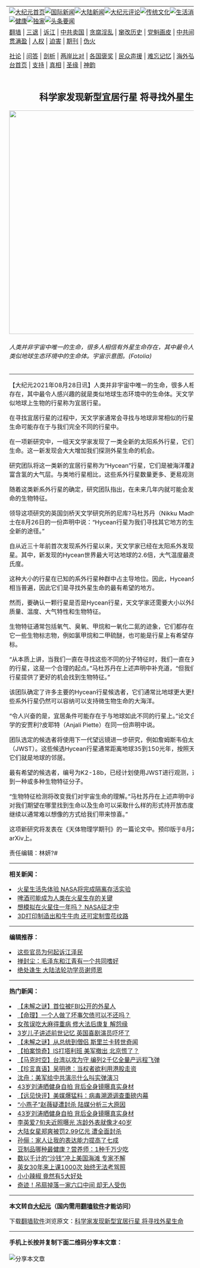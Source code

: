 <a name="1" id="1" target="_blank"></a><span id="1"></span>
<table align=center border="0"><tr><td colspan="2" VALIGN=TOP><a href="https://github.com/guczvx316/djy/blob/master/gb/nf1351518.md#1"><img src="https://raw.githubusercontent.com/guczvx316/www/master/t/djy/1.jpg" title="大纪元首页" alt="大纪元首页"></a><a href="https://github.com/guczvx316/djy/blob/master/gb/n24hr.md#1"><img src="https://raw.githubusercontent.com/guczvx316/www/master/t/djy/3.jpg" title="国际新闻" alt="国际新闻"></a><a href="https://github.com/guczvx316/djy/blob/master/gb/nsc413.md#1"><img src="https://raw.githubusercontent.com/guczvx316/www/master/t/djy/4.jpg" title="大陆新闻" alt="大陆新闻"></a><a href="https://github.com/guczvx316/djy/blob/master/gb/news392.md#1"><img src="https://raw.githubusercontent.com/guczvx316/www/master/t/djy/5.jpg" title="大纪元评论" alt="大纪元评论"></a><a href="https://github.com/guczvx316/djy/blob/master/gb/news2007.md#1"><img src="https://raw.githubusercontent.com/guczvx316/www/master/t/djy/6.jpg" title="传统文化" alt="传统文化"></a><a href="https://github.com/guczvx316/djy/blob/master/gb/news2008.md#1"><img src="https://raw.githubusercontent.com/guczvx316/www/master/t/djy/7.jpg" title="生活消费" alt="生活消费"></a><a href="https://github.com/guczvx316/djy/blob/master/gb/ncyule.md#1"><img src="https://raw.githubusercontent.com/guczvx316/www/master/t/djy/8.jpg" title="娱乐休闲" alt="娱乐休闲"></a><a href="https://github.com/guczvx316/djy/blob/master/gb/nsc1002.md#1"><img src="https://raw.githubusercontent.com/guczvx316/www/master/t/djy/9.jpg" title="健康" alt="健康"></a><a href="https://github.com/guczvx316/djy/blob/master/gb/nf6092.md#1"><img src="https://raw.githubusercontent.com/guczvx316/www/master/t/djy/10a.jpg" title="独家" alt="独家"></a><a href="https://github.com/guczvx316/djy/blob/master/gb/nf4514.md#1"><img src="https://raw.githubusercontent.com/guczvx316/www/master/t/djy/12a.jpg" title="头条要闻" alt="头条要闻"></a></td></tr>
<tr><td colspan="2" VALIGN=TOP><a target="_blank" href="https://github.com/guczvx316/www/blob/master/README.md?zsrh#1">翻墙</a> | <a target="_blank" href="https://github.com/guczvx316/djy/blob/master/gb/nf5657.md#1">三退</a> | <a target="_blank" href="https://github.com/guczvx316/djy/blob/master/gb/nf6124.md#1">诉江</a> | <a target="_blank" href="https://github.com/guczvx316/djy/blob/master/gb/nf1176117.md#1">中共卖国</a> | <a target="_blank" href="https://github.com/guczvx316/djy/blob/master/gb/nf5773.md#1">贪腐淫乱</a> | <a target="_blank" href="https://github.com/guczvx316/djy/blob/master/gb/nf1176115.md#1">窜改历史</a> | <a target="_blank" href="https://github.com/guczvx316/djy/blob/master/gb/nf1176107.md#1">党魁画皮</a> | <a target="_blank" href="https://github.com/guczvx316/djy/blob/master/gb/nf1320400.md#1">中共间谍</a> | <a target="_blank" href="https://github.com/guczvx316/djy/blob/master/gb/nf1176114.md#1">破坏传统</a> | <a target="_blank" href="https://github.com/guczvx316/ntdtv/blob/master/gb/prog447_1.md#1">恶贯满盈</a> | <a target="_blank" href="https://github.com/guczvx316/djy/blob/master/gb/ncid278.md#1">人权</a> | <a target="_blank" href="https://github.com/guczvx316/djy/blob/master/gb/nf1176111.md#1">迫害</a> | <a target="_blank" href="https://gitlab.com/szzdlab/mh-qikan/blob/master/README.md#1">期刊</a> | <a target="_blank" href="https://github.com/guczvx316/djy/blob/master/gb/nf5562.md#1">伪火</a></p><p><a target="_blank" href="https://github.com/guczvx316/djy/blob/master/gb/9p.md#1">社论</a> | <a target="_blank" href="https://github.com/guczvx316/djy/blob/master/gb/nf4378.md#1">问答</a> | <a target="_blank" href="https://github.com/guczvx316/djy/blob/master/gb/nf5792.md#1">剖析</a> | <a target="_blank" href="https://github.com/guczvx316/djy/blob/master/gb/nf5735.md#1">两岸比对</a> | <a target="_blank" href="https://github.com/guczvx316/djy/blob/master/gb/nf6119.md#1">各国褒奖</a> | <a target="_blank" href="https://github.com/guczvx316/djy/blob/master/gb/nf6120.md#1">民众声援</a> | <a target="_blank" href="https://github.com/guczvx316/djy/blob/master/gb/nf1188594.md#1">难忘记忆</a> | <a target="_blank" href="https://github.com/guczvx316/djy/blob/master/gb/nf3180.md#1">海外弘传</a> | <a target="_blank" href="https://github.com/guczvx316/djy/blob/master/gb/nf5410.md#1">万人上访</a> | <a target="_blank" href="https://github.com/guczvx316/www/blob/master/README.md?zsrh#1">平台首页</a> | <a target="_blank" href="https://github.com/guczvx316/djy/blob/master/gb/nf4386.md#1">支持</a> | <a target="_blank" href="https://github.com/guczvx316/djy/blob/master/gb/nf4389.md#1">真相</a> | <a target="_blank" href="https://github.com/guczvx316/djy/blob/master/gb/nf5790.md#1">圣缘</a> | <a target="_blank" href="https://github.com/guczvx316/djy/blob/master/gb/nf4786.md#1">神韵</a></td></tr>
<tr><td VALIGN=TOP width="626"><h2 align=center>科学家发现新型宜居行星 将寻找外星生命</h2>
<img width="600" src="https://i.epochtimes.com/assets/uploads/2015/09/141204104052985-600x400.jpg" />
<h6>人类并非宇宙中唯一的生命，很多人相信有外星生命存在，其中最令人感兴趣的就是类似地球生态环境中的生命体。宇宙示意图。(Fotolia)
</h6>
<hr>
	<p>【大纪元2021年08月28日讯】人类并非宇宙中唯一的生命，很多人相信有<ahref="https://github.com/guczvx316/djy/blob/master/gb/tag/%E5%A4%96%E6%98%9F%E7%94%9F%E5%91%BD.md#1">外星生命</a>存在，其中最令人感兴趣的就是类似地球生态环境中的生命体。天文学家把能支持类似地球上生物的行星称为<ahref="https://github.com/guczvx316/djy/blob/master/gb/tag/%E5%AE%9C%E5%B1%85%E8%A1%8C%E6%98%9F.md#1">宜居行星</a>。</p>
<p>在寻找<ahref="https://github.com/guczvx316/djy/blob/master/gb/tag/%E5%AE%9C%E5%B1%85%E8%A1%8C%E6%98%9F.md#1">宜居行星</a>的过程中，天文学家通常会寻找与地球非常相似的行星。然而，<ahref="https://github.com/guczvx316/djy/blob/master/gb/tag/%E5%A4%96%E6%98%9F%E7%94%9F%E5%91%BD.md#1">外星生命</a>可能存在于与我们完全不同的行星中。</p>
<p>在一项新研究中，一组天文学家发现了一类全新的太阳系外行星，它们可能支持外星生命。这一新发现会大大增加我们探测外星生命的机会。</p>
<p>研究团队将这一类新的宜居行星称为“Hycean”行星，它们是被海洋覆盖的行星，具有富含氢的大气层。与类地行星相比，这些系外行星数量更多、更易观测。</p>
<p>随着这类新系外行星的确定，研究团队指出，在未来几年内就可能会发现太阳系外生命的生物特征。</p>
<p>领导这项研究的英国剑桥天文学研究所的尼库?马杜苏丹（Nikku Madhusudhan）博士在8月26日的一份声明中说：“Hycean行星为我们寻找其它地方的生命开辟了一条全新的途径。”</p>
<p>自从近三十年前首次发现系外行星以来，天文学家已经在太阳系外发现了数千颗行星。其中，新发现的Hycean世界最大可达地球的2.6倍，大气温度最高可达近200摄氏度。</p>
<p>这种大小的行星在已知的系外行星种群中占主导地位。因此，Hycean外星世界可能相当普遍，因此它们是寻找外星生命的最有希望的地方。</p>
<p>然而，要确认一颗行星是否是Hycean行星，天文学家还需要大小以外的信息，例如质量、温度、大气特性和生物特征。</p>
<p>生物特征通常包括氧气、臭氧、甲烷和一氧化二氮的迹象，它们都存在于地球上。其它一些生物标志物，例如氯甲烷和二甲硫醚，也可能是行星上有希望存在生命的指标。</p>
<p>“从本质上讲，当我们一直在寻找这些不同的分子特征时，我们一直在关注与地球相似的行星，这是一个合理的起点。”马杜苏丹在上述声明中补充道，“但我们认为Hycean行星提供了更好的机会找到生物特征。”</p>
<p>该团队确定了许多主要的Hycean行星候选者，它们通常比地球更大更热。然而，这些系外行星仍然可以容纳可以支持微生物生命的大海洋。</p>
<p>“令人兴奋的是，宜居条件可能存在于与地球如此不同的行星上。”论文合作者、剑桥大学的安贾利?皮耶特（Anjali Piette）在同一份声明中说。</p>
<p>团队选定的候选者将使用下一代望远镜进一步研究，例如詹姆斯韦伯太空望远镜（JWST）。这些候选Hycean行星通常距离地球35到150光年，按照天文学的标准，它们就是地球的邻居。</p>
<p>最有希望的候选者，编号为K2-18b，已经计划使用JWST进行观测，这可能会检测到一种或多种生物特征分子。</p>
<p>“生物特征检测将改变我们对宇宙生命的理解。”马杜苏丹在上述声明中说，“我们需要对我们期望在哪里找到生命以及生命可以采取什么样的形式持开放态度，因为大自然继续以通常难以想像的方式给我们带来惊喜。”</p>
<p>这项新研究将发表在《天体物理学期刊》的一篇论文中。预印版于8月24日发布在arXiv上。</p>
<p>责任编辑：林妍?#</p>
	
<hr>


<strong>相关新闻：</strong>
<li><a href="https://github.com/guczvx316/djy/blob/master/gb/16/8/23/n8229843.md#1">火星生活先体验 NASA将完成隔离存活实验</a></li>
<li><a href="https://github.com/guczvx316/djy/blob/master/gb/18/9/19/n10724338.md#1">啤酒可能成为人类在火星生存的关键</a></li>
<li><a href="https://github.com/guczvx316/djy/blob/master/gb/21/8/8/n13147382.md#1">想模拟在火星住一年吗？ NASA征才中</a></li>
<li><a href="https://github.com/guczvx316/djy/blob/master/gb/21/8/27/n13192833.md#1">3D打印制造出和牛牛肉 还可定制雪花纹路</a></li>
<hr>


<strong>编辑推荐：</strong>
<li><a href="https://github.com/upjkzu3674/djy/blob/master/gb/18/8/28/n10672014.md?dfh#1" target="_blank">这些官员为何起诉江泽民</a></li><li><a href="https://github.com/tsiac2612/djy/blob/master/gb/20/3/9/n11925917.md#1" target="_blank">掸封尘：毛泽东和江青有一个共同嗜好</a></li><li><a href="https://github.com/tsiac2612/djy/blob/master/gb/18/11/23/n10871086.md#1" target="_blank">绝处逢生 大陆法轮功学员谢师恩</a></li>
<hr>

<strong>热门新闻：</strong>
<li><a href="https://github.com/gyuhsq3583/djy/blob/master/gb/21/8/22/n13180040.md#1">【未解之谜】首位被FBI公开的外星人</a></li>
<li><a href="https://github.com/gyuhsq3583/djy/blob/master/gb/21/7/23/n13108843.md#1">【命理】一个人做了坏事欠债可以不还吗？</a></li>
<li><a href="https://github.com/gyuhsq3583/djy/blob/master/gb/21/8/23/n13182744.md#1">女孩误吃大麻得重病 修大法后康复 解怨缘</a></li>
<li><a href="https://github.com/gyuhsq3583/djy/blob/master/gb/21/8/22/n13179166.md#1">3岁儿子讲述前世记忆 英国喜剧演员吓坏了</a></li>
<li><a href="https://github.com/gyuhsq3583/djy/blob/master/gb/21/8/20/n13176918.md#1">【未解之谜】从总统到僧侣 斯里兰卡转世奇闻</a></li>
<li><a href="https://github.com/gyuhsq3583/djy/blob/master/gb/21/8/27/n13192025.md#1">【拍案惊奇】IS打塔利班 美军撤出 北京慌了？</a></li>
<li><a href="https://github.com/gyuhsq3583/djy/blob/master/gb/21/8/27/n13191866.md#1">【马克时空】台湾以攻为守 编列2千亿全量产远程飞弹</a></li>
<li><a href="https://github.com/gyuhsq3583/djy/blob/master/gb/21/8/27/n13190884.md#1">【珍言真语】吴明德：当权者欲利用港股走资</a></li>
<li><a href="https://github.com/gyuhsq3583/djy/blob/master/gb/21/8/24/n13185376.md#1">沈舟：美军给中共演示什么叫实弹演习</a></li>
<li><a href="https://github.com/gyuhsq3583/djy/blob/master/gb/21/8/24/n13185191.md#1">43岁刘涛晒健身自拍 背后全身镜曝真实身材</a></li>
<li><a href="https://github.com/gyuhsq3583/djy/blob/master/gb/21/8/25/n13187800.md#1">【远见快评】美媒爆猛料：病毒溯源调查重磅内幕</a></li>
<li><a href="https://github.com/gyuhsq3583/djy/blob/master/gb/21/8/26/n13190261.md#1">“小燕子”赵薇疑遭封杀 陆媒分析三大原因</a></li>
<li><a href="https://github.com/gyuhsq3583/djy/blob/master/gb/21/8/24/n13185191.md#1">43岁刘涛晒健身自拍 背后全身镜曝真实身材</a></li>
<li><a href="https://github.com/gyuhsq3583/djy/blob/master/gb/21/8/24/n13185100.md#1">李英爱7旬夫近照曝光 冻龄外表就像才40岁</a></li>
<li><a href="https://github.com/gyuhsq3583/djy/blob/master/gb/21/8/27/n13191068.md#1">大陆女星郑爽被罚2.99亿元 遭全面封杀</a></li>
<li><a href="https://github.com/gyuhsq3583/djy/blob/master/gb/21/8/25/n13187964.md#1">孙俪：家人让我的表达能力提高了七成</a></li>
<li><a href="https://github.com/gyuhsq3583/djy/blob/master/gb/21/8/14/n13161910.md#1">豆制品哪种最健康？营养师：1种千万少吃</a></li>
<li><a href="https://github.com/gyuhsq3583/djy/blob/master/gb/21/8/25/n13186109.md#1">数以千计的“沙钱”冲上美国海滩 专家不解</a></li>
<li><a href="https://github.com/gyuhsq3583/djy/blob/master/gb/21/8/25/n13186411.md#1">英女30年来上课1000次 始终无法考驾照</a></li>
<li><a href="https://github.com/gyuhsq3583/djy/blob/master/gb/21/8/25/n13187556.md#1">小小辣椒 竟然有5大好处</a></li>
<li><a href="https://github.com/gyuhsq3583/djy/blob/master/gb/21/8/26/n13188801.md#1">奇迹！吊扇掉落一家六口中间 却无人受伤</a></li>
<hr>

<strong>本文转自<a href="https://www.epochtimes.com">大纪元</a>（国内需用<a href="https://github.com/guczvx316/www/blob/master/README.md#8">翻墙软件</a>才能访问）</strong><p>下载<a href="https://github.com/guczvx316/www/blob/master/README.md#8">翻墙软件</a>浏览原文：<a href="https://www.epochtimes.com/gb/21/8/27/n13193019.htm">科学家发现新型宜居行星 将寻找外星生命</a></p><hr>

<strong>手机上长按并复制下面二维码分享本文章：</strong><br><br><img src="https://chart.apis.google.com/chart?cht=qr&chs=240x240&choe=UTF-8&chld=M|2&chl=https://github.com/guczvx316/djy/blob/master/gb/21/8/27/n13193019.md%231" title="分享本文章"></td><td VALIGN=TOP><a href="https://github.com/guczvx316/djy/blob/master/gb/16/1/21/n4622075.md?dfh#1" target="_blank"><img src="https://raw.githubusercontent.com/guczvx316/djy/master/gb/300/wei-f1.jpg" title="中共的伪火骗局"  alt="中共的伪火骗局"></a><br><a href="https://github.com/guczvx316/www/blob/master/README.md?dfh#9" target="_blank"><img src="https://raw.githubusercontent.com/guczvx316/djy/master/gb/300/yong-h.jpg" title="永恒的见证"  alt="永恒的见证"></a><br><a href="https://github.com/guczvx316/djy/blob/master/gb/13/9/29/n3974789.md?dfh#1" target="_blank"><img src="https://raw.githubusercontent.com/guczvx316/djy/master/gb/300/shang-lnz.jpg" title="善良女子被中共投男牢"  alt="善良女子被中共投男牢"></a><br><a href="https://github.com/guczvx316/djy/blob/master/gb/16/3/16/n4663449.md?dfh#1" target="_blank"><img src="https://raw.githubusercontent.com/guczvx316/djy/master/gb/300/huo-z3.jpg" title="警卫目击活摘器官"  alt="警卫目击活摘器官"></a><br><a href="https://github.com/guczvx316/djy/blob/master/gb/16/8/7/n8177641.md?dfh#1" target="_blank"><img src="https://raw.githubusercontent.com/guczvx316/djy/master/gb/300/huo-z4.jpg" title="证人描述活摘恐怖"  alt="证人描述活摘恐怖"></a><br><a href="https://github.com/guczvx316/djy/blob/master/gb/10/4/19/n2881569.md?dfh#1" target="_blank"><img src="https://raw.githubusercontent.com/guczvx316/djy/master/gb/300/huo-z1.jpg" title="揭开活摘器官黑幕"  alt="揭开活摘器官黑幕"></a><br><a href="https://github.com/guczvx316/djy/blob/master/gb/10/11/7/n3077476.md?dfh#1" target="_blank"><img src="https://raw.githubusercontent.com/guczvx316/djy/master/gb/300/ma-ks.jpg" title="马克思的成魔之路"  alt="马克思的成魔之路"></a><br><a href="https://github.com/guczvx316/djy/blob/master/gb/14/6/9/n4173977.md?dfh#1" target="_blank"><img src="https://raw.githubusercontent.com/guczvx316/djy/master/gb/300/chang-zs.jpg" title="藏字石 蕴天机"  alt="藏字石 蕴天机"></a><br><a href="https://github.com/guczvx316/djy/blob/master/gb/18/5/10/n10381511.md?dfh#1" target="_blank"><img src="https://raw.githubusercontent.com/guczvx316/djy/master/gb/300/st1.jpg" title="关注三亿人三退"  alt="关注三亿人三退"></a><br><a href="https://github.com/guczvx316/djy/blob/master/gb/18/3/21/n10237682.md?dfh#1" target="_blank"><img src="https://raw.githubusercontent.com/guczvx316/djy/master/gb/300/jie-t.jpg" title="解体中共复兴中华"  alt="解体中共复兴中华"></a><br><a href="https://github.com/guczvx316/djy/blob/master/gb/9/2/9/n2422991.md?dfh#1" target="_blank"><img src="https://raw.githubusercontent.com/guczvx316/djy/master/gb/300/gao-zs.jpg" title="中共迫害良心律师"  alt="中共迫害良心律师"></a><br><a href="https://github.com/guczvx316/djy/blob/master/gb/18/12/9/n10900044.md?dfh#1" target="_blank"><img src="https://raw.githubusercontent.com/guczvx316/djy/master/gb/300/sj1.jpg" title="三百多万人举报江泽民"  alt="三百多万人举报江泽民"></a><br><a href="https://github.com/guczvx316/djy/blob/master/gb/18/8/28/n10672014.md?dfh#1" target="_blank"><img src="https://raw.githubusercontent.com/guczvx316/djy/master/gb/300/sj2.jpg" title="这些官员为何起诉江泽民"  alt="这些官员为何起诉江泽民"></a><br><a href="https://github.com/guczvx316/djy/blob/master/gb/8/12/18/n2367165.md?dfh#1" target="_blank"><img src="https://raw.githubusercontent.com/guczvx316/djy/master/gb/300/liangan.jpg" title="海峡两岸的强烈对比"  alt="海峡两岸的强烈对比"></a><br><a href="https://github.com/guczvx316/djy/blob/master/gb/15/12/10/n4593139.md?dfh#1" target="_blank"><img src="https://raw.githubusercontent.com/guczvx316/djy/master/gb/300/jia-ndzl.jpg" title="加拿大总理的贺信"  alt="加拿大总理的贺信"></a><br><a href="https://github.com/guczvx316/djy/blob/master/gb/11/6/17/n3289382.md?dfh#1" target="_blank"><img src="https://raw.githubusercontent.com/guczvx316/djy/master/gb/300/xiao-wd.jpg" title="探寻真相兼听则明"  alt="探寻真相兼听则明"></a><br><a href="https://github.com/guczvx316/djy/blob/master/gb/18/10/27/n10812623.md?dfh#1" target="_blank"><img src="https://raw.githubusercontent.com/guczvx316/djy/master/gb/300/yindu.jpg" title="印度媒体报道东方"  alt="印度媒体报道东方"></a><br><a href="https://github.com/guczvx316/djy/blob/master/gb/18/6/9/n10469652.md?dfh#1" target="_blank"><img src="https://raw.githubusercontent.com/guczvx316/djy/master/gb/300/xie-j.jpg" title="不一样的海外校园"  alt="不一样的海外校园"></a><br><a href="https://github.com/guczvx316/djy/blob/master/gb/7/4/5/n1669415.md?dfh#1" target="_blank"><img src="https://raw.githubusercontent.com/guczvx316/djy/master/gb/300/li-up.jpg" title="从大师到徒弟的传奇"  alt="从大师到徒弟的传奇"></a><br><a href="https://github.com/guczvx316/djy/blob/master/gb/17/5/26/n9191512.md?dfh#1" target="_blank"><img src="https://raw.githubusercontent.com/guczvx316/djy/master/gb/300/zfl2.jpg" title="亿万人与东方一本奇书"  alt="亿万人与东方一本奇书"></a><br><a href="https://github.com/guczvx316/djy/blob/master/gb/13/11/27/n4020290.md?dfh#1" target="_blank"><img src="https://raw.githubusercontent.com/guczvx316/djy/master/gb/300/zhen-h.jpg" title="大陆见不到的震撼场面"  alt="大陆见不到的震撼场面"></a><br><a href="https://github.com/guczvx316/djy/blob/master/gb/15/7/17/n4482910.md?dfh#1" target="_blank"><img src="https://raw.githubusercontent.com/guczvx316/djy/master/gb/300/dalu-sk.jpg" title="人心向善 大陆当初盛况"  alt="人心向善 大陆当初盛况"></a><br><a href="https://github.com/guczvx316/djy/blob/master/gb/19/1/5/n10955468.md?dfh#1" target="_blank"><img src="https://raw.githubusercontent.com/guczvx316/djy/master/gb/300/zfl1.jpg" title="追寻真理 这书讲什么"  alt="追寻真理 这书讲什么"></a><br><a href="https://github.com/guczvx316/www/blob/master/README.md?dfh#1" target="_blank"><img src="https://raw.githubusercontent.com/guczvx316/djy/master/gb/300/fq1.jpg" title="下载免费翻墙软件"  alt="下载免费翻墙软件"></a><br></td></tr></table>
